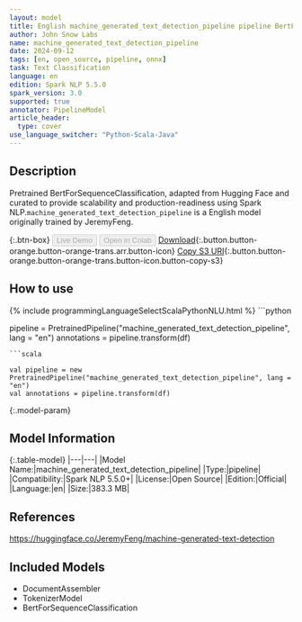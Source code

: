 ```yaml
---
layout: model
title: English machine_generated_text_detection_pipeline pipeline BertForSequenceClassification from JeremyFeng
author: John Snow Labs
name: machine_generated_text_detection_pipeline
date: 2024-09-12
tags: [en, open_source, pipeline, onnx]
task: Text Classification
language: en
edition: Spark NLP 5.5.0
spark_version: 3.0
supported: true
annotator: PipelineModel
article_header:
  type: cover
use_language_switcher: "Python-Scala-Java"
---
```


## Description

Pretrained BertForSequenceClassification, adapted from Hugging Face and curated to provide scalability and production-readiness using Spark NLP.`machine_generated_text_detection_pipeline` is a English model originally trained by JeremyFeng.

{:.btn-box}
<button class="button button-orange" disabled>Live Demo</button>
<button class="button button-orange" disabled>Open in Colab</button>
[Download](https://s3.amazonaws.com/auxdata.johnsnowlabs.com/public/models/machine_generated_text_detection_pipeline_en_5.5.0_3.0_1726181986180.zip){:.button.button-orange.button-orange-trans.arr.button-icon}
[Copy S3 URI](s3://auxdata.johnsnowlabs.com/public/models/machine_generated_text_detection_pipeline_en_5.5.0_3.0_1726181986180.zip){:.button.button-orange.button-orange-trans.button-icon.button-copy-s3}

## How to use



<div class="tabs-box" markdown="1">
{% include programmingLanguageSelectScalaPythonNLU.html %}
```python

pipeline = PretrainedPipeline("machine_generated_text_detection_pipeline", lang = "en")
annotations =  pipeline.transform(df)   

```
```scala

val pipeline = new PretrainedPipeline("machine_generated_text_detection_pipeline", lang = "en")
val annotations = pipeline.transform(df)

```
</div>

{:.model-param}
## Model Information

{:.table-model}
|---|---|
|Model Name:|machine_generated_text_detection_pipeline|
|Type:|pipeline|
|Compatibility:|Spark NLP 5.5.0+|
|License:|Open Source|
|Edition:|Official|
|Language:|en|
|Size:|383.3 MB|

## References

https://huggingface.co/JeremyFeng/machine-generated-text-detection

## Included Models

- DocumentAssembler
- TokenizerModel
- BertForSequenceClassification
